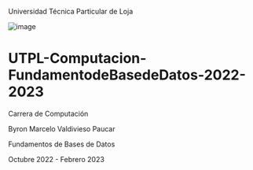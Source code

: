Universidad Técnica Particular de Loja

![image](https://user-images.githubusercontent.com/92595955/218006323-9232d8a8-6fee-47db-8908-b9f2a864325d.png)

# UTPL-Computacion-FundamentodeBasedeDatos-2022-2023

Carrera de Computación

Byron Marcelo Valdivieso Paucar

Fundamentos de Bases de Datos

Octubre 2022 - Febrero 2023
